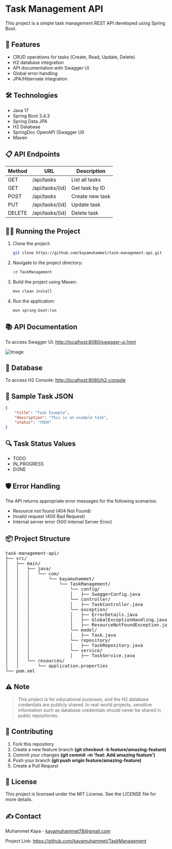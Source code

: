 # Task Management API

This project is a simple task management REST API developed using Spring Boot.

## 🚀 Features
- CRUD operations for tasks (Create, Read, Update, Delete)
- H2 database integration
- API documentation with Swagger UI
- Global error handling
- JPA/Hibernate integration

## 🛠 Technologies
- Java 17
- Spring Boot 3.4.3
- Spring Data JPA
- H2 Database
- SpringDoc OpenAPI (Swagger UI)
- Maven


## 📋 API Endpoints

| Method | URL                    | Description              |
|--------|------------------------|--------------------------|
| GET    | /api/tasks             | List all tasks           |
| GET    | /api/tasks/{id}        | Get task by ID           |
| POST   | /api/tasks             | Create new task          |
| PUT    | /api/tasks/{id}        | Update task              |
| DELETE | /api/tasks/{id}        | Delete task              |


## 🏃‍♂️ Running the Project

1. Clone the project:
    ```bash
    git clone https://github.com/kayamuhammet/task-management-api.git
    ```

2. Navigate to the project directory:
    ```bash
    cd TaskManagement
    ```

3. Build the project using Maven:
    ```bash
    mvn clean install
    ```

4. Run the application:
    ```bash
    mvn spring-boot:run
    ```

## 📚 API Documentation
To access Swagger UI: [http://localhost:8080/swagger-ui.html](http://localhost:8080/swagger-ui.html)

![Image](https://github.com/user-attachments/assets/2a8ad9fb-ee13-448e-ae15-51a4d3842fdd)


## 💾 Database
To access H2 Console: [http://localhost:8080/h2-console](http://localhost:8080/h2-console)

## 📝 Sample Task JSON
```json
{
    "title": "Task Example",
    "description": "This is an example task",
    "status": "TODO"
}
```

## 🔍 Task Status Values
* TODO
* IN_PROGRESS
* DONE

## 🛡️ Error Handling
The API returns appropriate error messages for the following scenarios:

* Resource not found (404 Not Found)
* Invalid request (400 Bad Request)
* Internal server error (500 Internal Server Error)

## 📦 Project Structure
<pre>
task-management-api/
├── src/
│   ├── main/
│   │   ├── java/
│   │   │   └── com/
│   │   │       └── kayamuhammet/
│   │   │           └── TaskManagement/
│   │   │               └── config/ 
│   │   │               │   ├── SwaggerConfig.java
│   │   │               └── controller/
│   │   │               │   ├── TaskController.java
│   │   │               └── exception/
│   │   │               │   ├── ErrorDetails.java
│   │   │               │   ├── GlobalExceptionHandling.java
│   │   │               │   ├── ResourceNotFoundException.java
│   │   │               └── model/
│   │   │               │   ├── Task.java
│   │   │               └── repository/
│   │   │               │   ├── TaskRepository.java
│   │   │               └── service/
│   │   │               │   ├── TaskService.java
│   │   └── resources/
│   │       └── application.properties
└── pom.xml
</pre>

## ⚠️ Note
> This project is for educational purposes, and the H2 database credentials are publicly shared. In real-world projects, sensitive information such as database credentials should never be shared in public repositories.

## 👥 Contributing

1. Fork this repository
2. Create a new feature branch **(git checkout -b feature/amazing-feature)**
3. Commit your changes **(git commit -m 'feat: Add amazing feature')**
4. Push your branch **(git push origin feature/amazing-feature)**
5. Create a Pull Request

## 📄 License

This project is licensed under the MIT License. See the LICENSE file for more details.

## ✍️ Contact

Muhammet Kaya - kayamuhammet78@gmail.com

Project Link: https://github.com/kayamuhammet/TaskManagement
